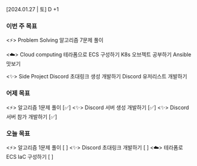 



[2024.01.27 | 토] D +1

### 이번 주 목표
  <⚡> Problem Solving
      알고리즘 7문제 풀이
  
  <☁️> Cloud computing
      테라폼으로 ECS 구성하기
      K8s 오브젝트 공부하기
      Ansible 맛보기

  <✨> Side Project
      Discord 초대링크 생성 개발하기
      Discord 유저리스트 개발하기


### 어제 목표
  <⚡️> 알고리즘 1문제 풀이        [✅]
  <✨> Discord 서버 생성 개발하기 [✅] 
  <✨> Discord 서버 참가 개발하기 [✅]


### 오늘 목표
  <⚡️> 알고리즘 1문제 풀이        [  ]
  <✨> Discord 초대링크 개발하기  [  ]
  <☁️> 테라폼로 ECS IaC 구성하기  [  ]